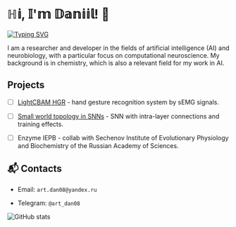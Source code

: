 # ℍ𝕚, 𝕀'𝕞 𝔻𝕒𝕟𝕚𝕚𝕝! 👋

[![Typing SVG](https://readme-typing-svg.herokuapp.com?font=Fira+Code&weight=600&size=30&pause=1000&color=FF8C00&width=435&lines=AI+researcher+%7C+Chemist)](https://git.io/typing-svg)

I am a researcher and developer in the fields of artificial intelligence (AI) and neurobiology, with a particular focus on computational neuroscience. My background is in chemistry, which is also a relevant field for my work in AI.

## Projects
- [ ] [LightCBAM HGR](https://github.com/artchemi/LightCBAM_HGR) - hand gesture recognition system by sEMG signals.

- [ ] [Small world topology in SNNs](https://github.com/artchemi/small_world_SNN) - SNN with intra-layer connections and training effects.

- [ ] Enzyme IEPB - collab with Sechenov Institute of Evolutionary Physiology and Biochemistry of the Russian Academy of Sciences.

## 📬 Contacts

- Email: `art.dan08@yandex.ru`

- Telegram: `@art_dan08`

![GitHub stats](https://github-readme-stats.vercel.app/api?username=artchemi&show_icons=true)


<!--
![](https://komarev.com/ghpvc/?username=artchemi)
**artchemi/artchemi** is a ✨ _special_ ✨ repository because its `README.md` (this file) appears on your GitHub profile.

Here are some ideas to get you started:

- 🔭 I’m currently working on ...
- 🌱 I’m currently learning ...
- 👯 I’m looking to collaborate on ...
- 🤔 I’m looking for help with ...
- 💬 Ask me about ...
- 📫 How to reach me: ...
- 😄 Pronouns: ...
- ⚡ Fun fact: ...
-->
